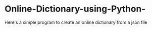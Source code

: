# Online-Dictionary-using-Python-
Here's a simple program to create an online dictionary from a json file
